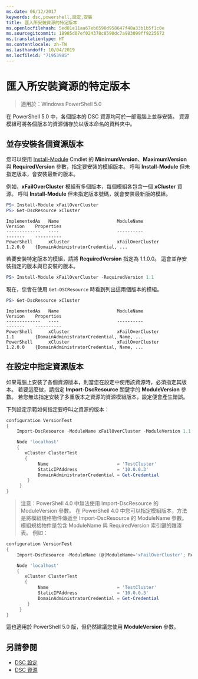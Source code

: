 ```yaml
---
ms.date: 06/12/2017
keywords: dsc,powershell,設定,安裝
title: 匯入所安裝資源的特定版本
ms.openlocfilehash: 5ed81e11aa67eb6590d958647f48a33b1b5f1c0e
ms.sourcegitcommit: 18985d07ef024378c8590dc7a983099ff9225672
ms.translationtype: HT
ms.contentlocale: zh-TW
ms.lasthandoff: 10/04/2019
ms.locfileid: "71953985"
---
```

# <a name="import-a-specific-version-of-an-installed-resource"></a>匯入所安裝資源的特定版本

> 適用於：Windows PowerShell 5.0

在 PowerShell 5.0 中，各個版本的 DSC 資源均可於一部電腦上並存安裝。 資源模組可將各個版本的資源儲存於以版本命名的資料夾中。

## <a name="installing-separate-resource-versions-side-by-side"></a>並存安裝各個資源版本

您可以使用 [Install-Module](/powershell/module/PowershellGet/Install-Module) Cmdlet 的 **MinimumVersion**、**MaximumVersion** 與 **RequiredVersion** 參數，指定要安裝的模組版本。 呼叫 **Install-Module** 但未指定版本，會安裝最新的版本。

例如，**xFailOverCluster** 模組有多個版本，每個模組各包含一個 **xCluster** 資源。 呼叫 **Install-Module** 但未指定版本號碼，就會安裝最新版的模組。

```powershell
PS> Install-Module xFailOverCluster
PS> Get-DscResource xCluster
```

```output
ImplementedAs   Name                      ModuleName                     Version    Properties
-------------   ----                      ----------                     -------    ----------
PowerShell      xCluster                  xFailOverCluster               1.2.0.0    {DomainAdministratorCredential, ...
```

若要安裝特定版本的模組，請將 **RequiredVersion** 指定為 1.1.0.0。 這會並存安裝指定的版本與已安裝的版本。

```powershell
PS> Install-Module xFailOverCluster -RequiredVersion 1.1
```

現在，您會在使用 `Get-DSCResource` 時看到列出這兩個版本的模組。

```powershell
PS> Get-DscResource xCluster
```

```output
ImplementedAs   Name                      ModuleName                     Version    Properties
-------------   ----                      ----------                     -------    ----------
PowerShell      xCluster                  xFailOverCluster               1.1        {DomainAdministratorCredential, Name, ...
PowerShell      xCluster                  xFailOverCluster               1.2.0.0    {DomainAdministratorCredential, Name, ...
```

## <a name="specifying-a-resource-version-in-a-configuration"></a>在設定中指定資源版本

如果電腦上安裝了各個資源版本，則當您在設定中使用該資源時，必須指定其版本。 若要這麼做，請指定 **Import-DscResource** 關鍵字的 **ModuleVersion** 參數。 若您無法指定安裝了多重版本之資源的資源模組版本，設定便會產生錯誤。

下列設定示範如何指定要呼叫之資源的版本︰

```powershell
configuration VersionTest
{
    Import-DscResource -ModuleName xFailOverCluster -ModuleVersion 1.1

    Node 'localhost'
    {
       xCluster ClusterTest
       {
            Name                          = 'TestCluster'
            StaticIPAddress               = '10.0.0.3'
            DomainAdministratorCredential = Get-Credential
        }
     }
}
```

>注意：PowerShell 4.0 中無法使用 Import-DscResource 的 ModuleVersion 參數。 在 PowerShell 4.0 中您可以指定模組版本，方法是將模組規格物件傳遞至 Import-DscResource 的 ModuleName 參數。 模組規格物件是包含 ModuleName 與 RequiredVersion 索引鍵的雜湊表。 例如：

```powershell
configuration VersionTest
{
    Import-DscResource -ModuleName (@{ModuleName='xFailOverCluster'; RequiredVersion='1.1'} )

    Node 'localhost'
    {
       xCluster ClusterTest
       {
            Name                          = 'TestCluster'
            StaticIPAddress               = '10.0.0.3'
            DomainAdministratorCredential = Get-Credential
        }
     }
}
```

這也適用於 PowerShell 5.0 版，但仍然建議您使用 **ModuleVersion** 參數。

## <a name="see-also"></a>另請參閱

- [DSC 設定](configurations.md)
- [DSC 資源](../resources/resources.md)
